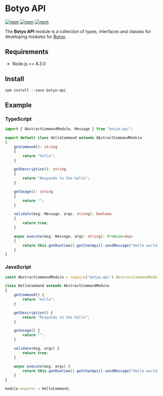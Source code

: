 # Botyo API
[![npm](https://img.shields.io/npm/v/botyo-api.svg)](https://www.npmjs.com/package/botyo-api)
[![npm](https://img.shields.io/npm/dt/botyo-api.svg)](https://www.npmjs.com/package/botyo-api)
[![npm](https://img.shields.io/npm/l/botyo-api.svg)]()

The **Botyo API** module is a collection of types, interfaces and classes for developing modules for [Botyo](https://github.com/ivkos/botyo).

## Requirements
* Node.js >= 8.3.0

## Install
`npm install --save botyo-api`

## Example
### TypeScript
```ts
import { AbstractCommandModule, Message } from "botyo-api";

export default class HelloCommand extends AbstractCommandModule
{
    getCommand(): string
    {
        return "hello";
    }

    getDescription(): string
    {
        return "Responds to the hello";
    }

    getUsage(): string
    {
        return "";
    }

    validate(msg: Message, args: string): boolean
    {
        return true;
    }

    async execute(msg: Message, args: string): Promise<any>
    {
        return this.getRuntime().getChatApi().sendMessage("Hello world!", msg.threadID);
    }
}
```

### JavaScript
```js
const AbstractCommandModule = require('botyo-api').AbstractCommandModule;

class HelloCommand extends AbstractCommandModule
{
    getCommand() {
        return "hello";
    }

    getDescription() {
        return "Responds to the hello";
    }

    getUsage() {
        return "";
    }

    validate(msg, args) {
        return true;
    }

    async execute(msg, args) {
        return this.getRuntime().getChatApi().sendMessage("Hello world!", msg.threadID);
    }
}

module.exports = HelloCommand;
```
